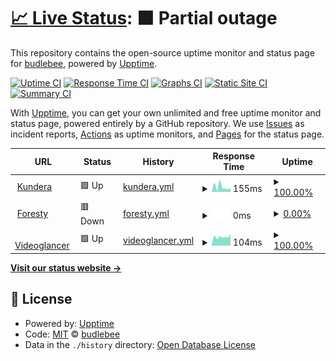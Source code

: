 # [📈 Live Status](https://budlebee.github.io/upptime-kundera): <!--live status--> **🟧 Partial outage**

This repository contains the open-source uptime monitor and status page for [budlebee](https://budlebee.wordpress.com), powered by [Upptime](https://github.com/upptime/upptime).

[![Uptime CI](https://github.com/budlebee/upptime-kundera/workflows/Uptime%20CI/badge.svg)](https://github.com/budlebee/upptime-kundera/actions?query=workflow%3A%22Uptime+CI%22)
[![Response Time CI](https://github.com/budlebee/upptime-kundera/workflows/Response%20Time%20CI/badge.svg)](https://github.com/budlebee/upptime-kundera/actions?query=workflow%3A%22Response+Time+CI%22)
[![Graphs CI](https://github.com/budlebee/upptime-kundera/workflows/Graphs%20CI/badge.svg)](https://github.com/budlebee/upptime-kundera/actions?query=workflow%3A%22Graphs+CI%22)
[![Static Site CI](https://github.com/budlebee/upptime-kundera/workflows/Static%20Site%20CI/badge.svg)](https://github.com/budlebee/upptime-kundera/actions?query=workflow%3A%22Static+Site+CI%22)
[![Summary CI](https://github.com/budlebee/upptime-kundera/workflows/Summary%20CI/badge.svg)](https://github.com/budlebee/upptime-kundera/actions?query=workflow%3A%22Summary+CI%22)

With [Upptime](https://upptime.js.org), you can get your own unlimited and free uptime monitor and status page, powered entirely by a GitHub repository. We use [Issues](https://github.com/budlebee/upptime-kundera/issues) as incident reports, [Actions](https://github.com/budlebee/upptime-kundera/actions) as uptime monitors, and [Pages](https://budlebee.github.io/upptime-kundera) for the status page.

<!--start: status pages-->
<!-- This summary is generated by Upptime (https://github.com/upptime/upptime) -->
<!-- Do not edit this manually, your changes will be overwritten -->
<!-- prettier-ignore -->
| URL | Status | History | Response Time | Uptime |
| --- | ------ | ------- | ------------- | ------ |
| <img alt="" src="https://icons.duckduckgo.com/ip3/kundera.so.ico" height="13"> [Kundera](https://kundera.so) | 🟩 Up | [kundera.yml](https://github.com/budlebee/upptime-kundera/commits/HEAD/history/kundera.yml) | <details><summary><img alt="Response time graph" src="./graphs/kundera/response-time-week.png" height="20"> 155ms</summary><br><a href="https://budlebee.github.io/upptime-kundera/history/kundera"><img alt="Response time 175" src="https://img.shields.io/endpoint?url=https%3A%2F%2Fraw.githubusercontent.com%2Fbudlebee%2Fupptime-kundera%2FHEAD%2Fapi%2Fkundera%2Fresponse-time.json"></a><br><a href="https://budlebee.github.io/upptime-kundera/history/kundera"><img alt="24-hour response time 73" src="https://img.shields.io/endpoint?url=https%3A%2F%2Fraw.githubusercontent.com%2Fbudlebee%2Fupptime-kundera%2FHEAD%2Fapi%2Fkundera%2Fresponse-time-day.json"></a><br><a href="https://budlebee.github.io/upptime-kundera/history/kundera"><img alt="7-day response time 155" src="https://img.shields.io/endpoint?url=https%3A%2F%2Fraw.githubusercontent.com%2Fbudlebee%2Fupptime-kundera%2FHEAD%2Fapi%2Fkundera%2Fresponse-time-week.json"></a><br><a href="https://budlebee.github.io/upptime-kundera/history/kundera"><img alt="30-day response time 157" src="https://img.shields.io/endpoint?url=https%3A%2F%2Fraw.githubusercontent.com%2Fbudlebee%2Fupptime-kundera%2FHEAD%2Fapi%2Fkundera%2Fresponse-time-month.json"></a><br><a href="https://budlebee.github.io/upptime-kundera/history/kundera"><img alt="1-year response time 174" src="https://img.shields.io/endpoint?url=https%3A%2F%2Fraw.githubusercontent.com%2Fbudlebee%2Fupptime-kundera%2FHEAD%2Fapi%2Fkundera%2Fresponse-time-year.json"></a></details> | <details><summary><a href="https://budlebee.github.io/upptime-kundera/history/kundera">100.00%</a></summary><a href="https://budlebee.github.io/upptime-kundera/history/kundera"><img alt="All-time uptime 100.00%" src="https://img.shields.io/endpoint?url=https%3A%2F%2Fraw.githubusercontent.com%2Fbudlebee%2Fupptime-kundera%2FHEAD%2Fapi%2Fkundera%2Fuptime.json"></a><br><a href="https://budlebee.github.io/upptime-kundera/history/kundera"><img alt="24-hour uptime 100.00%" src="https://img.shields.io/endpoint?url=https%3A%2F%2Fraw.githubusercontent.com%2Fbudlebee%2Fupptime-kundera%2FHEAD%2Fapi%2Fkundera%2Fuptime-day.json"></a><br><a href="https://budlebee.github.io/upptime-kundera/history/kundera"><img alt="7-day uptime 100.00%" src="https://img.shields.io/endpoint?url=https%3A%2F%2Fraw.githubusercontent.com%2Fbudlebee%2Fupptime-kundera%2FHEAD%2Fapi%2Fkundera%2Fuptime-week.json"></a><br><a href="https://budlebee.github.io/upptime-kundera/history/kundera"><img alt="30-day uptime 100.00%" src="https://img.shields.io/endpoint?url=https%3A%2F%2Fraw.githubusercontent.com%2Fbudlebee%2Fupptime-kundera%2FHEAD%2Fapi%2Fkundera%2Fuptime-month.json"></a><br><a href="https://budlebee.github.io/upptime-kundera/history/kundera"><img alt="1-year uptime 100.00%" src="https://img.shields.io/endpoint?url=https%3A%2F%2Fraw.githubusercontent.com%2Fbudlebee%2Fupptime-kundera%2FHEAD%2Fapi%2Fkundera%2Fuptime-year.json"></a></details>
| <img alt="" src="https://icons.duckduckgo.com/ip3/foresty.net.ico" height="13"> [Foresty](https://foresty.net) | 🟥 Down | [foresty.yml](https://github.com/budlebee/upptime-kundera/commits/HEAD/history/foresty.yml) | <details><summary><img alt="Response time graph" src="./graphs/foresty/response-time-week.png" height="20"> 0ms</summary><br><a href="https://budlebee.github.io/upptime-kundera/history/foresty"><img alt="Response time 145" src="https://img.shields.io/endpoint?url=https%3A%2F%2Fraw.githubusercontent.com%2Fbudlebee%2Fupptime-kundera%2FHEAD%2Fapi%2Fforesty%2Fresponse-time.json"></a><br><a href="https://budlebee.github.io/upptime-kundera/history/foresty"><img alt="24-hour response time 0" src="https://img.shields.io/endpoint?url=https%3A%2F%2Fraw.githubusercontent.com%2Fbudlebee%2Fupptime-kundera%2FHEAD%2Fapi%2Fforesty%2Fresponse-time-day.json"></a><br><a href="https://budlebee.github.io/upptime-kundera/history/foresty"><img alt="7-day response time 0" src="https://img.shields.io/endpoint?url=https%3A%2F%2Fraw.githubusercontent.com%2Fbudlebee%2Fupptime-kundera%2FHEAD%2Fapi%2Fforesty%2Fresponse-time-week.json"></a><br><a href="https://budlebee.github.io/upptime-kundera/history/foresty"><img alt="30-day response time 0" src="https://img.shields.io/endpoint?url=https%3A%2F%2Fraw.githubusercontent.com%2Fbudlebee%2Fupptime-kundera%2FHEAD%2Fapi%2Fforesty%2Fresponse-time-month.json"></a><br><a href="https://budlebee.github.io/upptime-kundera/history/foresty"><img alt="1-year response time 142" src="https://img.shields.io/endpoint?url=https%3A%2F%2Fraw.githubusercontent.com%2Fbudlebee%2Fupptime-kundera%2FHEAD%2Fapi%2Fforesty%2Fresponse-time-year.json"></a></details> | <details><summary><a href="https://budlebee.github.io/upptime-kundera/history/foresty">0.00%</a></summary><a href="https://budlebee.github.io/upptime-kundera/history/foresty"><img alt="All-time uptime 82.18%" src="https://img.shields.io/endpoint?url=https%3A%2F%2Fraw.githubusercontent.com%2Fbudlebee%2Fupptime-kundera%2FHEAD%2Fapi%2Fforesty%2Fuptime.json"></a><br><a href="https://budlebee.github.io/upptime-kundera/history/foresty"><img alt="24-hour uptime 0.00%" src="https://img.shields.io/endpoint?url=https%3A%2F%2Fraw.githubusercontent.com%2Fbudlebee%2Fupptime-kundera%2FHEAD%2Fapi%2Fforesty%2Fuptime-day.json"></a><br><a href="https://budlebee.github.io/upptime-kundera/history/foresty"><img alt="7-day uptime 0.00%" src="https://img.shields.io/endpoint?url=https%3A%2F%2Fraw.githubusercontent.com%2Fbudlebee%2Fupptime-kundera%2FHEAD%2Fapi%2Fforesty%2Fuptime-week.json"></a><br><a href="https://budlebee.github.io/upptime-kundera/history/foresty"><img alt="30-day uptime 0.00%" src="https://img.shields.io/endpoint?url=https%3A%2F%2Fraw.githubusercontent.com%2Fbudlebee%2Fupptime-kundera%2FHEAD%2Fapi%2Fforesty%2Fuptime-month.json"></a><br><a href="https://budlebee.github.io/upptime-kundera/history/foresty"><img alt="1-year uptime 68.38%" src="https://img.shields.io/endpoint?url=https%3A%2F%2Fraw.githubusercontent.com%2Fbudlebee%2Fupptime-kundera%2FHEAD%2Fapi%2Fforesty%2Fuptime-year.json"></a></details>
| <img alt="" src="https://icons.duckduckgo.com/ip3/videoglancer.com.ico" height="13"> [Videoglancer](https://videoglancer.com) | 🟩 Up | [videoglancer.yml](https://github.com/budlebee/upptime-kundera/commits/HEAD/history/videoglancer.yml) | <details><summary><img alt="Response time graph" src="./graphs/videoglancer/response-time-week.png" height="20"> 104ms</summary><br><a href="https://budlebee.github.io/upptime-kundera/history/videoglancer"><img alt="Response time 125" src="https://img.shields.io/endpoint?url=https%3A%2F%2Fraw.githubusercontent.com%2Fbudlebee%2Fupptime-kundera%2FHEAD%2Fapi%2Fvideoglancer%2Fresponse-time.json"></a><br><a href="https://budlebee.github.io/upptime-kundera/history/videoglancer"><img alt="24-hour response time 75" src="https://img.shields.io/endpoint?url=https%3A%2F%2Fraw.githubusercontent.com%2Fbudlebee%2Fupptime-kundera%2FHEAD%2Fapi%2Fvideoglancer%2Fresponse-time-day.json"></a><br><a href="https://budlebee.github.io/upptime-kundera/history/videoglancer"><img alt="7-day response time 104" src="https://img.shields.io/endpoint?url=https%3A%2F%2Fraw.githubusercontent.com%2Fbudlebee%2Fupptime-kundera%2FHEAD%2Fapi%2Fvideoglancer%2Fresponse-time-week.json"></a><br><a href="https://budlebee.github.io/upptime-kundera/history/videoglancer"><img alt="30-day response time 97" src="https://img.shields.io/endpoint?url=https%3A%2F%2Fraw.githubusercontent.com%2Fbudlebee%2Fupptime-kundera%2FHEAD%2Fapi%2Fvideoglancer%2Fresponse-time-month.json"></a><br><a href="https://budlebee.github.io/upptime-kundera/history/videoglancer"><img alt="1-year response time 119" src="https://img.shields.io/endpoint?url=https%3A%2F%2Fraw.githubusercontent.com%2Fbudlebee%2Fupptime-kundera%2FHEAD%2Fapi%2Fvideoglancer%2Fresponse-time-year.json"></a></details> | <details><summary><a href="https://budlebee.github.io/upptime-kundera/history/videoglancer">100.00%</a></summary><a href="https://budlebee.github.io/upptime-kundera/history/videoglancer"><img alt="All-time uptime 100.00%" src="https://img.shields.io/endpoint?url=https%3A%2F%2Fraw.githubusercontent.com%2Fbudlebee%2Fupptime-kundera%2FHEAD%2Fapi%2Fvideoglancer%2Fuptime.json"></a><br><a href="https://budlebee.github.io/upptime-kundera/history/videoglancer"><img alt="24-hour uptime 100.00%" src="https://img.shields.io/endpoint?url=https%3A%2F%2Fraw.githubusercontent.com%2Fbudlebee%2Fupptime-kundera%2FHEAD%2Fapi%2Fvideoglancer%2Fuptime-day.json"></a><br><a href="https://budlebee.github.io/upptime-kundera/history/videoglancer"><img alt="7-day uptime 100.00%" src="https://img.shields.io/endpoint?url=https%3A%2F%2Fraw.githubusercontent.com%2Fbudlebee%2Fupptime-kundera%2FHEAD%2Fapi%2Fvideoglancer%2Fuptime-week.json"></a><br><a href="https://budlebee.github.io/upptime-kundera/history/videoglancer"><img alt="30-day uptime 100.00%" src="https://img.shields.io/endpoint?url=https%3A%2F%2Fraw.githubusercontent.com%2Fbudlebee%2Fupptime-kundera%2FHEAD%2Fapi%2Fvideoglancer%2Fuptime-month.json"></a><br><a href="https://budlebee.github.io/upptime-kundera/history/videoglancer"><img alt="1-year uptime 100.00%" src="https://img.shields.io/endpoint?url=https%3A%2F%2Fraw.githubusercontent.com%2Fbudlebee%2Fupptime-kundera%2FHEAD%2Fapi%2Fvideoglancer%2Fuptime-year.json"></a></details>

<!--end: status pages-->

[**Visit our status website →**](https://budlebee.github.io/upptime-kundera)

## 📄 License

- Powered by: [Upptime](https://github.com/upptime/upptime)
- Code: [MIT](./LICENSE) © [budlebee](https://budlebee.wordpress.com)
- Data in the `./history` directory: [Open Database License](https://opendatacommons.org/licenses/odbl/1-0/)
